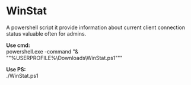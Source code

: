 # WinStat
A powershell script it provide information about current client connection status valuable often for admins.

<b>Use cmd:</b><br>
 powershell.exe -command "& ""%USERPROFILE%\Downloads\WinStat.ps1"""

<b>Use PS:</b><br>
 ./WinStat.ps1
